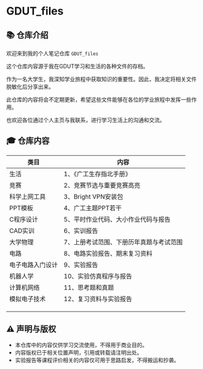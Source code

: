 # GDUT_files

## 📚 仓库介绍

欢迎来到我的个人笔记仓库 `GDUT_files` 

这个仓库内容源于我在GDUT学习和生活的各种文件的存档。

作为一名大学生，我深知学业旅程中获取知识的重要性。因此，我决定将相关文件脱敏化后分享出来。

此仓库的内容将会不定期更新，希望这些文件能够在各位的学业旅程中发挥一些作用。

也欢迎各位通过个人主页与我联系，进行学习生活上的沟通和交流。

## 🎓 仓库内容

| 类目 | 内容                   |
| ---- | ---------------------- |
| 生活 | 1、《广工生存指北手册》 |
| 竞赛 | 2、竞赛节选与重要竞赛高亮 |
| 科学上网工具 | 3、Bright VPN安装包 |
| PPT模板 |  4、广工主题PPT若干 |
|C程序设计| 5、平时作业代码、大小作业代码与报告 |
|CAD实训|6、实训报告|
|大学物理|7、上册考试范围、下册历年真题与考试范围|
|电路|8、电路实验报告、期末复习资料|
|电子电路入门设计|9、实验报告|
|机器人学|10、实验仿真程序与报告|
|计算机网络|11、思考题和真题|
|模拟电子技术|12、复习资料与实验报告|
|      |                        |
|      |                        |
|      |                        |

## ⚠️ 声明与版权

- 本仓库中的内容仅供学习交流使用，不得用于商业目的。
- 内容版权已于相关位置声明，引用或转载请注明出处。
- 实验报告等课程评价相关的内容仅可用于思路启发，不得搬运和抄袭。
